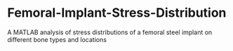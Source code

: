 # Femoral-Implant-Stress-Distribution
A MATLAB analysis of stress distributions of a femoral steel implant on different bone types and locations
